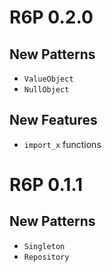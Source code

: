 # R6P 0.2.0

## New Patterns

-   `ValueObject` 
-   `NullObject`

## New Features

-   `import_x` functions

# R6P 0.1.1

## New Patterns

-   `Singleton` 
-   `Repository` 

